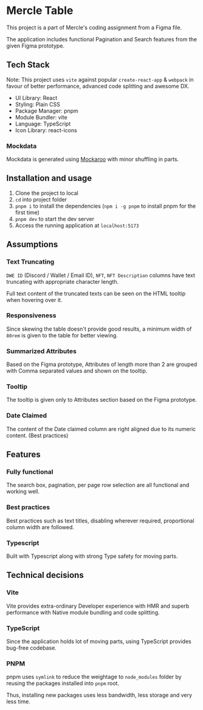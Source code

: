 # Mercle Table
This project is a part of Mercle's coding assignment from a Figma file.

The application includes functional Pagination and Search features from the given Figma prototype.

## Tech Stack
Note: This project uses `vite` against popular `create-react-app` & `webpack` in favour of better performance, advanced code splitting and awesome DX.

- UI Library: React
- Styling: Plain CSS
- Package Manager: pnpm
- Module Bundler: vite
- Language: TypeScript
- Icon Library: react-icons

### Mockdata
Mockdata is generated using [Mockaroo](https://www.mockaroo.com/) with minor shuffling in parts.

## Installation and usage
1. Clone the project to local
2. `cd` into project folder
3. `pnpm i` to install the dependencies (`npm i -g pnpm` to install pnpm for the first time)
4. `pnpm dev` to start the dev server
5. Access the running application at `localhost:5173`

## Assumptions
### Text Truncating
`DWE ID` (Discord / Wallet / Email ID), `NFT`, `NFT Description` columns have text truncating with appropriate character length.

Full text content of the truncated texts can be seen on the HTML tooltip when hovering over it.

### Responsiveness
Since skewing the table doesn't provide good results, a minimum width of `80rem` is given to the table for better viewing.

### Summarized Attributes
Based on the Figma prototype, Attributes of length more than 2 are grouped with Comma separated values and shown on the tooltip.

### Tooltip
The tooltip is given only to Attributes section based on the Figma prototype.

### Date Claimed
The content of the Date claimed column are right aligned due to its numeric content. (Best practices)


## Features
### Fully functional
The search box, pagination, per page row selection are all functional and working well.

### Best practices
Best practices such as text titles, disabling wherever required, proportional column width are followed.

### Typescript
Built with Typescript along with strong Type safety for moving parts.

## Technical decisions
### Vite
Vite provides extra-ordinary Developer experience with HMR and superb performance with Native module bundling and code splitting.

### TypeScript
Since the application holds lot of moving parts, using TypeScript provides bug-free codebase.

### PNPM
pnpm uses `symlink` to reduce the weightage to `node_modules` folder by reusing the packages installed into `pnpm`  root.

Thus, installing new packages uses less bandwidth, less storage and very less time.
